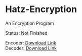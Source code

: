 # Hatz-Encryption
An Encryption Program

Status: Not Finished

Encoder: [Download Link](https://github.com/blindeyethe/Hatz-Encryption/raw/main/Encoder/Release/Encoder.exe) </br>
Decoder: [Download Link](https://github.com/blindeyethe/Hatz-Encryption/raw/main/Decoder/Release/Decoder.exe)
